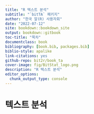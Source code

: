 ```yaml
--- 
title: "R 텍스트 분석"
subtitle: "`bitTA` 패키지"
author: "한국 알(R) 사용자회"
date: "2022-07-12"
site: bookdown::bookdown_site
output: bookdown::gitbook
toc-title: "목차"   
documentclass: book
bibliography: [book.bib, packages.bib]
biblio-style: apalike
link-citations: yes
github-repo: bit2r/book_ta
cover-image: fig/BitStat_logo.png
description: "R 텍스트 분석"
editor_options: 
  chunk_output_type: console
---
```







# 텍스트 분석
